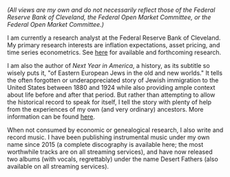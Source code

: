 *(All views are my own and do not necessarily reflect those of the Federal Reserve Bank of Cleveland, the Federal Open Market Committee, or the Federal Open Market Committee.)*

I am currently a research analyst at the Federal Reserve Bank of Cleveland. My primary research interests are inflation expectations, asset pricing, and time series econometrics. See [here](https://taylorshiroff.github.io/research) for available and forthcoming research.

I am also the author of *Next Year in America*, a history, as its subtitle so wisely puts it, "of Eastern European Jews in the old and new worlds." It tells the often forgotten or underappreciated story of Jewish immigration to the United States between 1880 and 1924 while also providing ample context about life before and after that period. But rather than attempting to allow the historical record to speak for itself, I tell the story with plenty of help from the experiences of my own (and very ordinary) ancestors. More information can be found [here](https://taylorshiroff.github.io/next_year).

When not consumed by economic or genealogical research, I also write and record music. I have been publishing instrumental music under my own name since 2015 (a complete discography is available here; the most worthwhile tracks are on all streaming services), and have now released two albums (with vocals, regrettably) under the name Desert Fathers (also available on all streaming services).   
